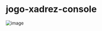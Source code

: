 # jogo-xadrez-console
![image](https://user-images.githubusercontent.com/90043730/182222900-166f7033-91a1-46a6-b47e-fde23ae1551e.png)
